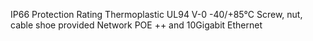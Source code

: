 IP66 Protection Rating
Thermoplastic UL94 V-0
-40/+85°C
Screw, nut, cable shoe provided
Network POE ++ and 10Gigabit Ethernet
